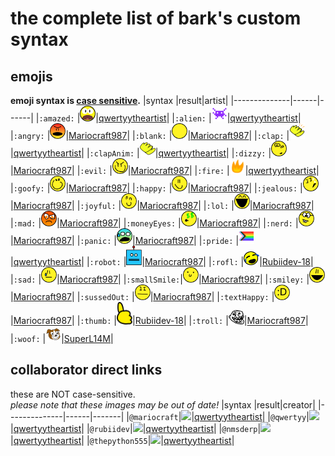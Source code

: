 # the complete list of bark's custom syntax
## emojis
**emoji syntax is <a href="https://en.wikipedia.org/wiki/Case_sensitivity">case sensitive</a>.**
|syntax        |result|artist|
|--------------|------|------|
|`:amazed:`     |<img src="svg/amazed.svg" width="25">|<a href="https://github.com/qwertyytheartist">qwertyytheartist</a>|
|`:alien:`     |<img src="svg/alien.svg" width="25">|<a href="https://github.com/qwertyytheartist">qwertyytheartist</a>|
|`:angry:`     |<img src="svg/angry.svg" width="25">|<a href="https://github.com/Mariocraft987">Mariocraft987</a>|
|`:blank:`     |<img src="svg/blank.svg" width="25">|<a href="https://github.com/Mariocraft987">Mariocraft987</a>|
|`:clap:`      |<img src="svg/clap.svg" width="25">|<a href="https://github.com/qwertyytheartist">qwertyytheartist</a>|
|`:clapAnim:`  |<img src="svg/clap_anim.gif" width="25">|<a href="https://github.com/qwertyytheartist">qwertyytheartist</a>|
|`:dizzy:`     |<img src="svg/dizzy.svg" width="25">|<a href="https://github.com/Mariocraft987">Mariocraft987</a>|
|`:evil:`      |<img src="svg/evil.svg" width="25">|<a href="https://github.com/Mariocraft987">Mariocraft987</a>|
|`:fire:`      |<img src="svg/fire.svg" width="25">|<a href="https://github.com/qwertyytheartist">qwertyytheartist</a>|
|`:goofy:`     |<img src="svg/goofy.svg" width="25">|<a href="https://github.com/Mariocraft987">Mariocraft987</a>|
|`:happy:`     |<img src="svg/happy.svg" width="25">|<a href="https://github.com/Mariocraft987">Mariocraft987</a>|
|`:jealous:`   |<img src="svg/jealous.svg" width="25">|<a href="https://github.com/Mariocraft987">Mariocraft987</a>|
|`:joyful:`    |<img src="svg/joyful.svg" width="25">|<a href="https://github.com/Mariocraft987">Mariocraft987</a>|
|`:lol:`       |<img src="svg/lol.svg" width="25">|<a href="https://github.com/Mariocraft987">Mariocraft987</a>|
|`:mad:`       |<img src="svg/mad.svg" width="25">|<a href="https://github.com/Mariocraft987">Mariocraft987</a>|
|`:moneyEyes:` |<img src="svg/moneyEyes.svg" width="25">|<a href="https://github.com/Mariocraft987">Mariocraft987</a>|
|`:nerd:`      |<img src="svg/nerd.svg" width="25">|<a href="https://github.com/Mariocraft987">Mariocraft987</a>|
|`:panic:`     |<img src="svg/panic.svg" width="25">|<a href="https://github.com/Mariocraft987">Mariocraft987</a>|
|`:pride:`     |<img src="svg/pride.svg" width="25">|<a href="https://github.com/qwertyytheartist">qwertyytheartist</a>|
|`:robot:`     |<img src="svg/robot.svg" width="25">|<a href="https://github.com/Mariocraft987">Mariocraft987</a>|
|`:rofl:`      |<img src="svg/rofl.svg" width="25">|<a href="https://github.com/Rubiidev-18">Rubiidev-18</a>|
|`:sad:`       |<img src="svg/sad.svg" width="25">|<a href="https://github.com/Mariocraft987">Mariocraft987</a>|
|`:smallSmile:`|<img src="svg/smallsmile.svg" width="25">|<a href="https://github.com/Mariocraft987">Mariocraft987</a>|
|`:smiley:`    |<img src="svg/smiley.svg" width="25">|<a href="https://github.com/Mariocraft987">Mariocraft987</a>|
|`:sussedOut:` |<img src="svg/sussedOut.svg" width="25">|<a href="https://github.com/Mariocraft987">Mariocraft987</a>|
|`:textHappy:` |<img src="svg/textHappy.svg" width="25">|<a href="https://github.com/Mariocraft987">Mariocraft987</a>|
|`:thumb:`     |<img src="svg/thumb.svg" width="25">|<a href="https://github.com/Rubiidev-18">Rubiidev-18</a>|
|`:troll:`     |<img src="svg/troll.svg" width="25">|<a href="https://github.com/Mariocraft987">Mariocraft987</a>|
|`:woof:`      |<img src="svg/bark.svg" width="25">|<a href="https://scratch.mit.edu/users/SuperL14M/">SuperL14M</a>|
## collaborator direct links
these are NOT case-sensitive.<br>*please note that these images may be out of date!*
|syntax        |result|creator|
|--------------|------|-------|
|`@mariocraft`|<img src="https://github.com/mariocraft987/bark.github.io/assets/129226914/44cac082-448d-4911-93e5-c7435a4c19ee" height="28">|<a href="https://github.com/qwertyytheartist">qwertyytheartist</a>|
|`@qwertyy`|<img src="https://github.com/mariocraft987/bark.github.io/assets/129226914/bf40c77f-4513-4f10-83a4-10bb9feae717" height="28">|<a href="https://github.com/qwertyytheartist">qwertyytheartist</a>|
|`@rubiidev`|<img src="https://github.com/mariocraft987/bark.github.io/assets/129226914/703592f8-e03f-479e-b456-36dc8798e615" height="28">|<a href="https://github.com/qwertyytheartist">qwertyytheartist</a>|
|`@nmsderp`|<img src="https://github.com/mariocraft987/bark.github.io/assets/129226914/d55cba2f-09e9-4484-ba19-50de6f2d68dd" height="28">|<a href="https://github.com/qwertyytheartist">qwertyytheartist</a>|
|`@thepython555`|<img src="https://github.com/mariocraft987/bark.github.io/assets/129226914/1b483f19-12dc-491f-8fd5-896fa6c09cc8" height="28">|<a href="https://github.com/qwertyytheartist">qwertyytheartist</a>|
